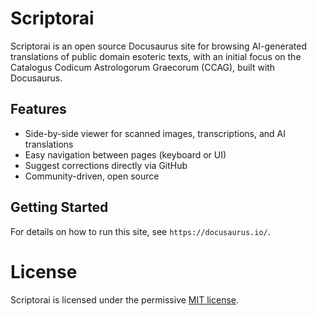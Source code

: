 # Scriptorai

Scriptorai is an open source Docusaurus site for browsing AI-generated translations of public domain esoteric texts, with an initial focus on the Catalogus Codicum Astrologorum Graecorum (CCAG), built with Docusaurus.

## Features

- Side-by-side viewer for scanned images, transcriptions, and AI translations
- Easy navigation between pages (keyboard or UI)
- Suggest corrections directly via GitHub
- Community-driven, open source

## Getting Started

For details on how to run this site, see `https://docusaurus.io/`.

# License

Scriptorai is licensed under the permissive [MIT license](https://choosealicense.com/licenses/mit/). 